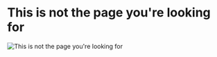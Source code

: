 # This is not the page you're looking for

![This is not the page you're looking for](/img/404.gif "This is not the page you're looking for")

